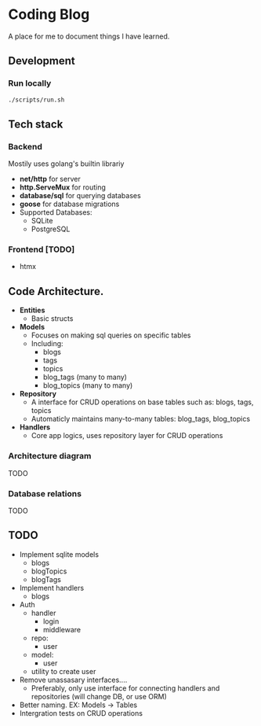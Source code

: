 # Coding Blog

A place for me to document things I have learned.

## Development
### Run locally
```bash
./scripts/run.sh
```

## Tech stack
### Backend
Mostily uses golang's builtin librariy
- **net/http** for server
- **http.ServeMux** for routing
- **database/sql** for querying databases
- **goose** for database migrations
- Supported Databases: 
    - SQLite
    - PostgreSQL

### Frontend [TODO]
- htmx

## Code Architecture.
- **Entities**
    - Basic structs
- **Models**
    - Focuses on making sql queries on specific tables 
    - Including:
        - blogs
        - tags
        - topics
        - blog_tags (many to many)
        - blog_topics (many to many)
- **Repository**
    - A interface for CRUD operations on base tables such as: blogs, tags, topics
    - Automaticly maintains many-to-many tables: blog_tags, blog_topics
- **Handlers**
    - Core app logics, uses repository layer for CRUD operations

### Architecture diagram
TODO

### Database relations
TODO


## TODO
- Implement sqlite models
    - blogs
    - blogTopics
    - blogTags
- Implement handlers
    - blogs
- Auth 
    - handler
        - login
        - middleware
    - repo:
        - user
    - model:
        - user
    - utility to create user
- Remove unassasary interfaces.... 
    - Preferably, only use interface for connecting handlers and repositories (will change DB, or use ORM)
- Better naming. EX: Models -> Tables
- Intergration tests on CRUD operations
